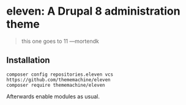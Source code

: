 # eleven: A Drupal 8 administration theme

> this one goes to 11 —mortendk

## Installation

```
composer config repositories.eleven vcs https://github.com/thememachine/eleven
composer require thememachine/eleven
```

Afterwards enable modules as usual.
